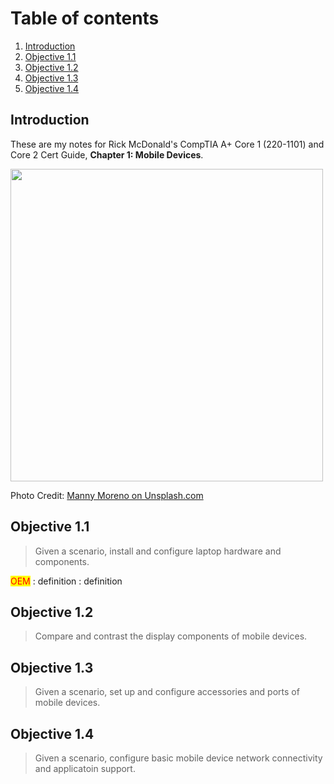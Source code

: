 <link href="style.css" rel="stylesheet"></link>


<style>
mark{
    color:red;
}
</style>

# Table of contents
1. [Introduction](#introduction)
2. [Objective 1.1](#1.1)
4. [Objective 1.2](#1.2)
5. [Objective 1.3](#1.3)
6. [Objective 1.4](#1.4)

## Introduction <a name="introduction"></a>
These are my notes for Rick McDonald's CompTIA A+ Core 1 (220-1101) and Core 2 Cert Guide, **Chapter 1: Mobile Devices**.

<img src = "https://images.unsplash.com/photo-1606111197124-71ec337e7dff?w=600&auto=format&fit=crop&q=60&ixlib=rb-4.0.3&ixid=M3wxMjA3fDB8MHxzZWFyY2h8NjZ8fHZpcnR1YWwlMjByZWFsaXR5fGVufDB8fDB8fHww" height="500">

Photo Credit: [Manny Moreno on Unsplash.com](https://unsplash.com/@mannydream)

## Objective 1.1 <a name="1.1"></a>
> Given a scenario, install and configure laptop hardware and components.

<mark>OEM</mark>
: definition 
: definition


## Objective 1.2 <a name="1.2"></a>
> Compare and contrast the display components of mobile devices.

## Objective 1.3 <a name="1.3"></a>
> Given a scenario, set up and configure accessories and ports of mobile devices. 

## Objective 1.4 <a name="1.4"></a>
> Given a scenario, configure basic mobile device network connectivity and applicatoin support. 
